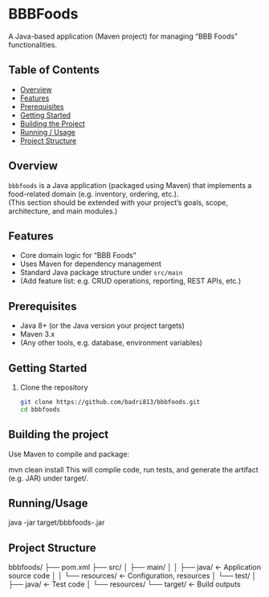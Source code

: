 # BBBFoods

A Java-based application (Maven project) for managing “BBB Foods” functionalities.  

## Table of Contents

- [Overview](#overview)  
- [Features](#features)  
- [Prerequisites](#prerequisites)  
- [Getting Started](#getting-started)  
- [Building the Project](#building-the-project)  
- [Running / Usage](#running--usage)  
- [Project Structure](#project-structure)  
 

## Overview

`bbbfoods` is a Java application (packaged using Maven) that implements a food-related domain (e.g. inventory, ordering, etc.).  
(This section should be extended with your project’s goals, scope, architecture, and main modules.)

## Features

- Core domain logic for “BBB Foods”  
- Uses Maven for dependency management  
- Standard Java package structure under `src/main`  
- (Add feature list: e.g. CRUD operations, reporting, REST APIs, etc.)

## Prerequisites

- Java 8+ (or the Java version your project targets)  
- Maven 3.x  
- (Any other tools, e.g. database, environment variables)

## Getting Started

1. Clone the repository  
   ```bash
   git clone https://github.com/badri813/bbbfoods.git
   cd bbbfoods

## Building the project
Use Maven to compile and package:

mvn clean install
This will compile code, run tests, and generate the artifact (e.g. JAR) under target/.

## Running/Usage
java -jar target/bbbfoods-<version>.jar

## Project Structure
bbbfoods/
├── pom.xml
├── src/
│   ├── main/
│   │   ├── java/          ← Application source code
│   │   └── resources/     ← Configuration, resources
│   └── test/
│       ├── java/          ← Test code
│       └── resources/
└── target/                ← Build outputs

